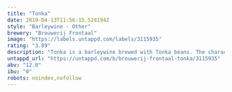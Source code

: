 ```yaml
---
title: "Tonka"
date: 2019-04-13T11:56:15.528194Z
style: "Barleywine - Other"
brewery: "Brouwerij Frontaal"
image: "https://labels.untappd.com/labels/3115935"
rating: "3.89"
description: "Tonka is a barleywine brewed with Tonka beans. The characteristic flavour and taste is recognisable in the aroma and in the taste. Combined with the sweetness of the beer, it's really complex and a warming beer."
untappd_url: "https://untappd.com/b/brouwerij-frontaal-tonka/3115935"
abv: "12.0"
ibu: "0"
robots: noindex,nofollow
---
```


